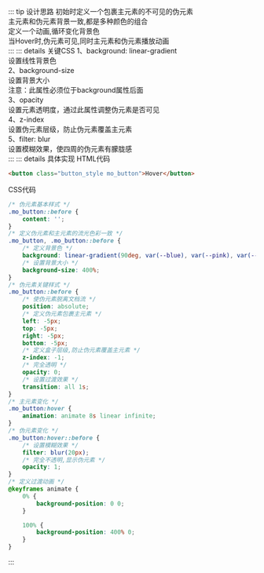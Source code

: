 ::: tip 设计思路
初始时定义一个包裹主元素的不可见的伪元素  
主元素和伪元素背景一致,都是多种颜色的组合  
定义一个动画,循环变化背景色  
当Hover时,伪元素可见,同时主元素和伪元素播放动画  
:::
::: details 关键CSS
1、background: linear-gradient  
设置线性背景色  
2、background-size  
设置背景大小  
注意：此属性必须位于background属性后面   
3、opacity  
设置元素透明度，通过此属性调整伪元素是否可见  
4、z-index  
设置伪元素层级，防止伪元素覆盖主元素  
5、filter: blur  
设置模糊效果，使四周的伪元素有朦胧感  
:::
::: details 具体实现
HTML代码
```html
<button class="button_style mo_button">Hover</button>
```
CSS代码
```css
/* 伪元素基本样式 */
.mo_button::before {
    content: '';
}
/* 定义伪元素和主元素的流光色彩一致 */
.mo_button, .mo_button::before {
    /* 定义背景色 */
    background: linear-gradient(90deg, var(--blue), var(--pink), var(--yellow), var(--blue));
    /* 设置背景大小 */
    background-size: 400%;
}
/* 伪元素关键样式 */
.mo_button::before {
    /* 使伪元素脱离文档流 */
    position: absolute;
    /* 定义伪元素包裹主元素 */
    left: -5px;
    top: -5px;
    right: -5px;
    bottom: -5px;
    /* 定义盒子层级,防止伪元素覆盖主元素 */
    z-index: -1;
    /* 完全透明 */
    opacity: 0;
    /* 设置过渡效果 */
    transition: all 1s;
}
/* 主元素变化 */
.mo_button:hover {
    animation: animate 8s linear infinite;
}
/* 伪元素变化 */
.mo_button:hover::before {
    /* 设置模糊效果 */
    filter: blur(20px);
    /* 完全不透明,显示伪元素 */
    opacity: 1;
}
/* 定义过渡动画 */
@keyframes animate {
    0% {
        background-position: 0 0;
    }

    100% {
        background-position: 400% 0;
    }
}
```
:::